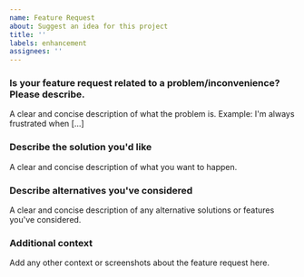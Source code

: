 ```yaml
---
name: Feature Request
about: Suggest an idea for this project
title: ''
labels: enhancement
assignees: ''
---
```


### Is your feature request related to a problem/inconvenience? Please describe.
A clear and concise description of what the problem is. Example: I'm always frustrated when [...]

### Describe the solution you'd like
A clear and concise description of what you want to happen.

### Describe alternatives you've considered
A clear and concise description of any alternative solutions or features you've considered.

### Additional context
Add any other context or screenshots about the feature request here.
